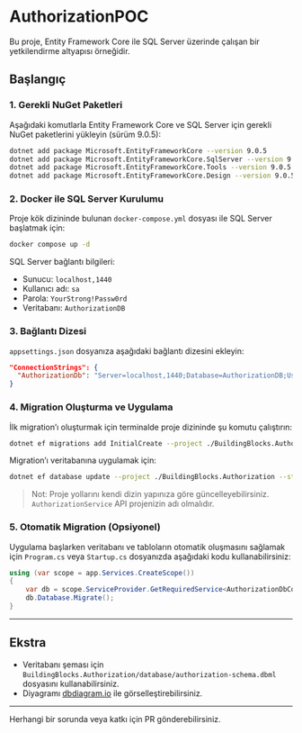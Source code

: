# AuthorizationPOC

Bu proje, Entity Framework Core ile SQL Server üzerinde çalışan bir yetkilendirme altyapısı örneğidir.

## Başlangıç

### 1. Gerekli NuGet Paketleri

Aşağıdaki komutlarla Entity Framework Core ve SQL Server için gerekli NuGet paketlerini yükleyin (sürüm 9.0.5):

```sh
dotnet add package Microsoft.EntityFrameworkCore --version 9.0.5
dotnet add package Microsoft.EntityFrameworkCore.SqlServer --version 9.0.5
dotnet add package Microsoft.EntityFrameworkCore.Tools --version 9.0.5
dotnet add package Microsoft.EntityFrameworkCore.Design --version 9.0.5
```

### 2. Docker ile SQL Server Kurulumu

Proje kök dizininde bulunan `docker-compose.yml` dosyası ile SQL Server başlatmak için:

```sh
docker compose up -d
```

SQL Server bağlantı bilgileri:
- Sunucu: `localhost,1440`
- Kullanıcı adı: `sa`
- Parola: `YourStrong!Passw0rd`
- Veritabanı: `AuthorizationDB`

### 3. Bağlantı Dizesi

`appsettings.json` dosyanıza aşağıdaki bağlantı dizesini ekleyin:

```json
"ConnectionStrings": {
  "AuthorizationDb": "Server=localhost,1440;Database=AuthorizationDB;User Id=sa;Password=YourStrong!Passw0rd;TrustServerCertificate=True"
}
```

### 4. Migration Oluşturma ve Uygulama

İlk migration’ı oluşturmak için terminalde proje dizininde şu komutu çalıştırın:

```sh
dotnet ef migrations add InitialCreate --project ./BuildingBlocks.Authorization --startup-project ./AuthorizationService
```

Migration’ı veritabanına uygulamak için:

```sh
dotnet ef database update --project ./BuildingBlocks.Authorization --startup-project ./AuthorizationService
```

> Not: Proje yollarını kendi dizin yapınıza göre güncelleyebilirsiniz.  
> `AuthorizationService` API projenizin adı olmalıdır.

### 5. Otomatik Migration (Opsiyonel)

Uygulama başlarken veritabanı ve tabloların otomatik oluşmasını sağlamak için `Program.cs` veya `Startup.cs` dosyanızda aşağıdaki kodu kullanabilirsiniz:

```csharp
using (var scope = app.Services.CreateScope())
{
    var db = scope.ServiceProvider.GetRequiredService<AuthorizationDbContext>();
    db.Database.Migrate();
}
```

---

## Ekstra

- Veritabanı şeması için `BuildingBlocks.Authorization/database/authorization-schema.dbml` dosyasını kullanabilirsiniz.
- Diyagramı [dbdiagram.io](https://dbdiagram.io) ile görselleştirebilirsiniz.

---

Herhangi bir sorunda veya katkı için PR gönderebilirsiniz.